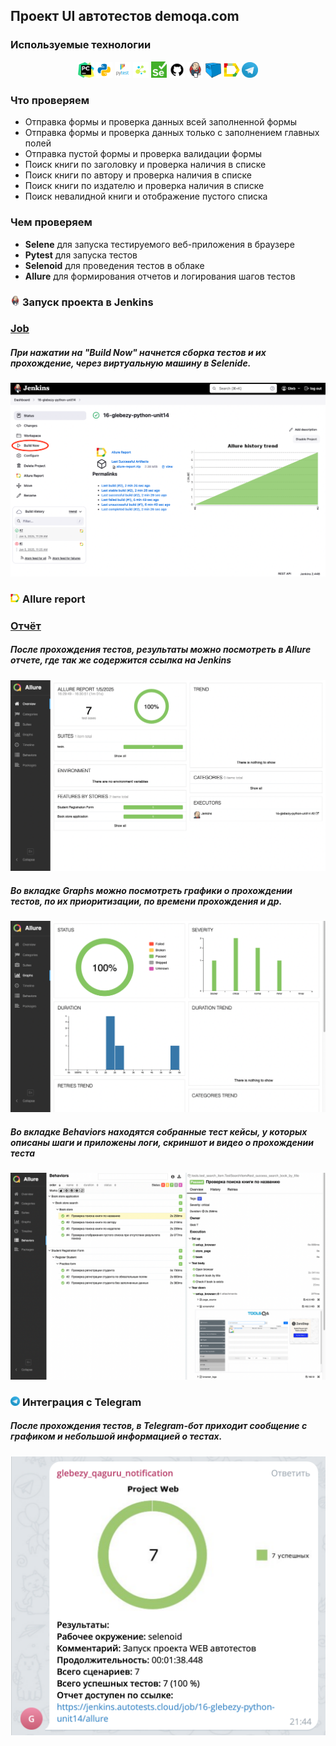 ## Проект UI автотестов demoqa.com

<!-- Технологии -->

### Используемые технологии

<p  align="center">
  <code><img width="5%" title="Pycharm" src="images/logo/pycharm.png"></code>
  <code><img width="5%" title="Python" src="images/logo/python.png"></code>
  <code><img width="5%" title="Pytest" src="images/logo/pytest.png"></code>
  <code><img width="5%" title="Selene" src="images/logo/selene.png"></code>
  <code><img width="5%" title="Selenium" src="images/logo/selenium.png"></code>
  <code><img width="5%" title="GitHub" src="images/logo/github.png"></code>
  <code><img width="5%" title="Jenkins" src="images/logo/jenkins.png"></code>
  <code><img width="5%" title="Selenoid" src="images/logo/selenoid.png"></code>
  <code><img width="5%" title="Allure Report" src="images/logo/allure_report.png"></code>
  <code><img width="5%" title="Telegram" src="images/logo/tg.png"></code>
</p>


<!-- Тест кейсы -->

### Что проверяем

* Отправка формы и проверка данных всей заполненной формы
* Отправка формы и проверка данных только с заполнением главных полей
* Отправка пустой формы и проверка валидации формы
* Поиск книги по заголовку и проверка наличия в списке
* Поиск книги по автору и проверка наличия в списке
* Поиск книги по издателю и проверка наличия в списке
* Поиск невалидной книги и отображение пустого списка

### Чем проверяем

* **Selene** для запуска тестируемого веб-приложения в браузере
* **Pytest** для запуска тестов
* **Selenoid** для проведения тестов в облаке
* **Allure** для формирования отчетов и логирования шагов тестов

<!-- Jenkins -->

### <img width="3%" title="Jenkins" src="images/logo/jenkins.png"> Запуск проекта в Jenkins

### [Job](https://jenkins.autotests.cloud/job/16-glebezy-python-unit14/)

##### При нажатии на "Build Now" начнется сборка тестов и их прохождение, через виртуальную машину в Selenide.

![This is an image](images/screenshots/jenkins.png)


<!-- Allure report -->

### <img width="3%" title="Allure Report" src="images/logo/allure_report.png"> Allure report

### [Отчёт](https://jenkins.autotests.cloud/job/16-glebezy-python-unit14/allure)

##### После прохождения тестов, результаты можно посмотреть в Allure отчете, где так же содержится ссылка на Jenkins

![This is an image](images/screenshots/allure_dashboard.png)

##### Во вкладке Graphs можно посмотреть графики о прохождении тестов, по их приоритизации, по времени прохождения и др.

![This is an image](images/screenshots/allure_graphs.png)

##### Во вкладке Behaviors находятся собранные тест кейсы, у которых описаны шаги и приложены логи, скриншот и видео о прохождении теста

![This is an image](images/screenshots/allure_suites.png)



<!-- Telegram -->

### <img width="3%" title="Telegram" src="images/logo/tg.png"> Интеграция с Telegram

##### После прохождения тестов, в Telegram-бот приходит сообщение с графиком и небольшой информацией о тестах.

![This is an image](images/screenshots/tg_bot.png)
